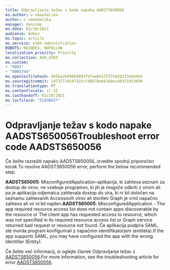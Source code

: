 ```yaml
---
title: Odpravljanje težav s kodo napake AADSTS650056
ms.author: v-smandalika
author: v-smandalika
manager: dansimp
ms.date: 03/19/2021
audience: Admin
ms.topic: article
ms.service: o365-administration
ROBOTS: NOINDEX, NOFOLLOW
localization_priority: Priority
ms.collection: Adm_O365
ms.custom:
- "9803"
- "9005744"
ms.openlocfilehash: 945be2b496b98937bfae6d1f573162d1f2ebb4b6
ms.sourcegitcommit: 1d73771d147325cfd8578e6816becd8331913890
ms.translationtype: MT
ms.contentlocale: sl-SI
ms.lasthandoff: 03/19/2021
ms.locfileid: "51038037"
---
```

# <a name="troubleshoot-error-code-aadsts650056"></a><span data-ttu-id="5df76-102">Odpravljanje težav s kodo napake AADSTS650056</span><span class="sxs-lookup"><span data-stu-id="5df76-102">Troubleshoot error code AADSTS650056</span></span>

<span data-ttu-id="5df76-103">Če želite razrešiti napako AADSTS650056, izvedite spodnji priporočen korak.</span><span class="sxs-lookup"><span data-stu-id="5df76-103">To resolve AADSTS650056 error, perform the below recommended step.</span></span>

<span data-ttu-id="5df76-104">**AADSTS65005**: MisconfiguredApplication-aplikacija, ki zahteva seznam za dostop do virov, ne vsebuje programov, ki jih je mogoče odkriti z virom ali pa je aplikacija odjemalca zahtevala dostop do vira, ki ni bil določen na seznamu zahtevanih Accessovih virov ali storitev Graph je vrnil napačno zahtevo ali vir ni bil najden.</span><span class="sxs-lookup"><span data-stu-id="5df76-104">**AADSTS65005**: MisconfiguredApplication - The app required resource access list does not contain apps discoverable by the resource or The client app has requested access to resource, which was not specified in its required resource access list or Graph service returned bad request or resource not found.</span></span> <span data-ttu-id="5df76-105">Če aplikacija podpira SAML, ste morda program konfigurirali z napačnim identifikatorjem (entiteta).</span><span class="sxs-lookup"><span data-stu-id="5df76-105">If the app supports SAML, you may have configured the app with the wrong Identifier (Entity).</span></span>

<span data-ttu-id="5df76-106">Če želite več informacij, si oglejte članek Odpravljanje težav z [AADSTS650056](https://docs.microsoft.com/troubleshoot/azure/active-directory/error-code-aadsts650056-misconfigured-app).</span><span class="sxs-lookup"><span data-stu-id="5df76-106">For more information, see the troubleshooting article for error [AADSTS650056](https://docs.microsoft.com/troubleshoot/azure/active-directory/error-code-aadsts650056-misconfigured-app).</span></span>
